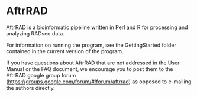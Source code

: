 # AftrRAD

AftrRAD is a bioinformatic pipeline written in Perl and R for processing and analyzing RADseq data.

For information on running the program, see the GettingStarted folder contained in the current version of the program.

If you have questions about AftrRAD that are not addressed in the User Manual or the FAQ document, we encourage you to post them to the AftrRAD google group forum (https://groups.google.com/forum/#!forum/aftrrad) as opposed to e-mailing the authors directly.
